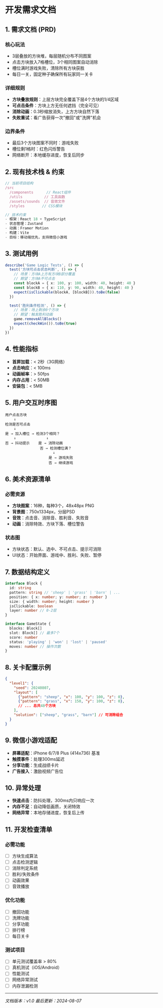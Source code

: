 # 开发需求文档

## 1. 需求文档 (PRD)

### 核心玩法
- 3层叠放的方块堆，每层随机分布不同图案
- 点击方块放入7格槽位，3个相同图案自动消除
- 槽位满时游戏失败，清除所有方块获胜
- 每日一关，固定种子确保所有玩家同一关卡

### 详细规则
- **方块叠放规则**：上层方块完全覆盖下层4个方块的1/4区域
- **可点击条件**：方块上方无任何遮挡（完全可见）
- **消除动画**：0.3秒缩放消失，上方方块自然下落
- **失败重试**：看广告获得一次"撤回"或"洗牌"机会

### 边界条件
- 最后3个方块图案不同时：游戏失败
- 槽位剩1格时：红色闪烁警告
- 网络断开：本地缓存进度，恢复后同步

## 2. 现有技术栈 & 约束

```javascript
// 当前项目结构
/src
  /components      // React组件
  /utils          // 工具函数
  /assets/sounds  // 音效文件
  /styles        // CSS模块

// 技术约束
- 框架：React 18 + TypeScript
- 状态管理：Zustand
- 动画：Framer Motion
- 构建：Vite
- 目标：移动端优先，支持微信小游戏
```

## 3. 测试用例

```typescript
describe('Game Logic Tests', () => {
  test('方块可点击状态判断', () => {
    // 场景：方块A上方有方块B部分覆盖
    // 期望：方块A不可点击
    const blockA = { x: 100, y: 100, width: 40, height: 40 }
    const blockB = { x: 110, y: 90, width: 40, height: 40 }
    expect(isClickable(blockA, [blockB])).toBe(false)
  })

  test('胜利条件检测', () => {
    // 场景：场上剩余0个方块
    // 期望：触发胜利动画
    game.removeAllBlocks()
    expect(checkWin()).toBe(true)
  })
})
```

## 4. 性能指标

- **首屏加载**：< 2秒（3G网络）
- **点击响应**：< 100ms
- **动画帧率**：> 50fps
- **内存占用**：< 50MB
- **安装包**：< 5MB

## 5. 用户交互时序图

```
用户点击方块
    ↓
检测是否可点击
    ↓
是 → 加入槽位 → 检测3个相同？
    ↓              ↓
否 → 抖动提示    是 → 消除动画
                否 → 检测槽位满？
                      ↓
                    是 → 游戏失败
                    否 → 继续游戏
```

## 6. 美术资源清单

### 必需资源
- **方块图案**：16种，每种3个，48x48px PNG
- **背景图**：750x1334px，分层PSD
- **音效**：点击音、消除音、胜利音、失败音
- **动画**：消除特效、方块下落、槽位警告

### 状态图
- 方块状态：默认、选中、不可点击、提示可消除
- UI状态：开始界面、游戏中、胜利、失败、暂停

## 7. 数据结构定义

```typescript
interface Block {
  id: string
  pattern: string // 'sheep' | 'grass' | 'barn' | ...
  position: { x: number; y: number; z: number }
  size: { width: number; height: number }
  isClickable: boolean
  layer: number // 0-2层
}

interface GameState {
  blocks: Block[]
  slot: Block[] // 最多7个
  score: number
  status: 'playing' | 'won' | 'lost' | 'paused'
  moves: number // 操作次数
}
```

## 8. 关卡配置示例

```json
{
  "level1": {
    "seed": 20240807,
    "layout": [
      {"pattern": "sheep", "x": 100, "y": 100, "z": 0},
      {"pattern": "grass", "x": 150, "y": 100, "z": 0},
      // ... 总共48个方块
    ],
    "solution": ["sheep", "grass", "barn"] // 可消除组合
  }
}
```

## 9. 微信小游戏适配

- **屏幕适配**：iPhone 6/7/8 Plus (414x736) 基准
- **触摸事件**：处理300ms延迟
- **分享功能**：生成战绩卡片
- **广告接入**：激励视频广告位

## 10. 异常处理

- **快速点击**：防抖处理，300ms内只响应一次
- **内存不足**：自动降低画质，关闭特效
- **网络异常**：本地存储进度，恢复后上传

## 11. 开发检查清单

### 必需功能
- [ ] 方块生成算法
- [ ] 点击检测逻辑
- [ ] 消除判定系统
- [ ] 胜利/失败条件
- [ ] 动画效果
- [ ] 音效播放

### 优化功能
- [ ] 撤回功能
- [ ] 洗牌功能
- [ ] 分享功能
- [ ] 排行榜
- [ ] 每日关卡

### 测试项目
- [ ] 单元测试覆盖率 > 80%
- [ ] 真机测试（iOS/Android）
- [ ] 性能测试
- [ ] 网络异常测试
- [ ] 内存泄漏检测

---

*文档版本：v1.0*
*最后更新：2024-08-07*